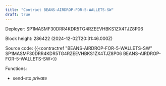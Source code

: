 ```yaml
---
title: "Contract BEANS-AIRDROP-FOR-5-WALLETS-SW"
draft: true
---
```

Deployer: SP1MASMF30DRR4KDR5TG4RZEEVHBKS1ZX4TJZ8P06


 



Block height: 286422 (2024-12-02T20:31:46.000Z)

Source code: {{<contractref "BEANS-AIRDROP-FOR-5-WALLETS-SW" SP1MASMF30DRR4KDR5TG4RZEEVHBKS1ZX4TJZ8P06 BEANS-AIRDROP-FOR-5-WALLETS-SW>}}

Functions:

* send-stx _private_
